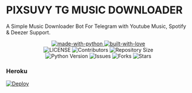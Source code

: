 # PIXSUVY TG MUSIC DOWNLOADER
A Simple Music Downloader Bot For Telegram with Youtube Music, Spotify & Deezer Support.

<p align="center">
    <a href="https://python.org">
        <img src="http://forthebadge.com/images/badges/made-with-python.svg" alt="made-with-python">
    </a>
    <a href="https://GitHub.com/pixsuvy">
        <img src="http://ForTheBadge.com/images/badges/built-with-love.svg" alt="built-with-love">
    </a> <br>
    <img src="https://img.shields.io/github/license/pixsuvy/tg-musicdl?style=for-the-badge&logo=appveyor" alt="LICENSE">
    <img src="https://img.shields.io/github/contributors/pixsuvy/tg-musicdl?style=for-the-badge&logo=appveyor" alt="Contributors">
    <img src="https://img.shields.io/github/repo-size/pixsuvy/tg-musicdl?style=for-the-badge&logo=appveyor" alt="Repository Size"> <br>
    <img src="https://img.shields.io/badge/python-3.9-green?style=for-the-badge&logo=appveyor" alt="Python Version">
    <img src="https://img.shields.io/github/issues/pixsuvy/tg-musicdl?style=for-the-badge&logo=appveyor" alt="Issues">
    <img src="https://img.shields.io/github/forks/pixsuvy/tg-musicdl?style=for-the-badge&logo=appveyor" alt="Forks">
    <img src="https://img.shields.io/github/stars/pixsuvy/tg-musicdl?style=for-the-badge&logo=appveyor" alt="Stars">
</p>

### Heroku
[![Deploy](https://www.herokucdn.com/deploy/button.svg)](https://dashboard.heroku.com/new?template=https://github.com/pixsuvy/tg-musicdl/)
